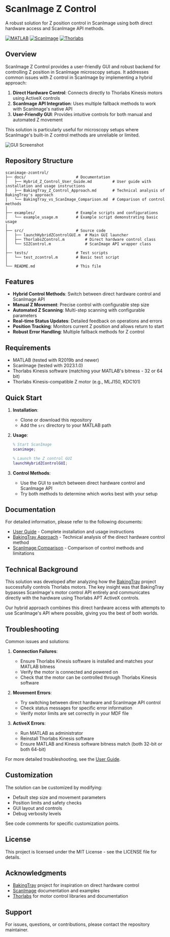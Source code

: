 # ScanImage Z Control

A robust solution for Z position control in ScanImage using both direct hardware access and ScanImage API methods.

[![MATLAB](https://img.shields.io/badge/MATLAB-Compatible-blue.svg)](https://www.mathworks.com/products/matlab.html)
[![ScanImage](https://img.shields.io/badge/ScanImage-Compatible-green.svg)](https://docs.scanimage.org/)
[![Thorlabs](https://img.shields.io/badge/Thorlabs-Kinesis-orange.svg)](https://www.thorlabs.com/software_pages/viewsoftwarepage.cfm?code=Motion_Control)

## Overview

ScanImage Z Control provides a user-friendly GUI and robust backend for controlling Z position in ScanImage microscopy setups. It addresses common issues with Z control in ScanImage by implementing a hybrid approach:

1. **Direct Hardware Control**: Connects directly to Thorlabs Kinesis motors using ActiveX controls
2. **ScanImage API Integration**: Uses multiple fallback methods to work with ScanImage's native API
3. **User-Friendly GUI**: Provides intuitive controls for both manual and automated Z movement

This solution is particularly useful for microscopy setups where ScanImage's built-in Z control methods are unreliable or limited.

![GUI Screenshot](docs/images/gui_screenshot.png)

## Repository Structure

```
scanimage-zcontrol/
├── docs/                      # Documentation
│   ├── Hybrid_Z_Control_User_Guide.md         # User guide with installation and usage instructions
│   ├── BakingTray_Z_Control_Approach.md       # Technical analysis of BakingTray's approach
│   └── BakingTray_vs_ScanImage_Comparison.md  # Comparison of control methods
│
├── examples/                  # Example scripts and configurations
│   └── example_usage.m        # Example script demonstrating basic usage
│
├── src/                       # Source code
│   ├── launchHybridZControlGUI.m  # Main GUI launcher
│   ├── ThorlabsZControl.m         # Direct hardware control class
│   └── SIZControl.m               # ScanImage API wrapper class
│
├── tests/                     # Test scripts
│   └── test_zcontrol.m        # Basic test script
│
└── README.md                  # This file
```

## Features

- **Hybrid Control Methods**: Switch between direct hardware control and ScanImage API
- **Manual Z Movement**: Precise control with configurable step size
- **Automated Z Scanning**: Multi-step scanning with configurable parameters
- **Real-time Status Updates**: Detailed feedback on operations and errors
- **Position Tracking**: Monitors current Z position and allows return to start
- **Robust Error Handling**: Multiple fallback methods for Z control

## Requirements

- MATLAB (tested with R2019b and newer)
- ScanImage (tested with 2023.1.0)
- Thorlabs Kinesis software (matching your MATLAB's bitness - 32 or 64 bit)
- Thorlabs Kinesis-compatible Z motor (e.g., MLJ150, KDC101)

## Quick Start

1. **Installation**:
   - Clone or download this repository
   - Add the `src` directory to your MATLAB path

2. **Usage**:
   ```matlab
   % Start ScanImage
   scanimage;
   
   % Launch the Z control GUI
   launchHybridZControlGUI;
   ```

3. **Control Methods**:
   - Use the GUI to switch between direct hardware control and ScanImage API
   - Try both methods to determine which works best with your setup

## Documentation

For detailed information, please refer to the following documents:

- [User Guide](docs/Hybrid_Z_Control_User_Guide.md) - Complete installation and usage instructions
- [BakingTray Approach](docs/BakingTray_Z_Control_Approach.md) - Technical analysis of the direct hardware control method
- [ScanImage Comparison](docs/BakingTray_vs_ScanImage_Comparison.md) - Comparison of control methods and limitations

## Technical Background

This solution was developed after analyzing how the [BakingTray](https://github.com/SWC-Advanced-Microscopy/BakingTray) project successfully controls Thorlabs motors. The key insight was that BakingTray bypasses ScanImage's motor control API entirely and communicates directly with the hardware using Thorlabs APT ActiveX controls.

Our hybrid approach combines this direct hardware access with attempts to use ScanImage's API where possible, giving you the best of both worlds.

## Troubleshooting

Common issues and solutions:

1. **Connection Failures**:
   - Ensure Thorlabs Kinesis software is installed and matches your MATLAB bitness
   - Verify the motor is connected and powered on
   - Check that the motor can be controlled through Thorlabs Kinesis software

2. **Movement Errors**:
   - Try switching between direct hardware and ScanImage API control
   - Check status messages for specific error information
   - Verify motor limits are set correctly in your MDF file

3. **ActiveX Errors**:
   - Run MATLAB as administrator
   - Reinstall Thorlabs Kinesis software
   - Ensure MATLAB and Kinesis software bitness match (both 32-bit or both 64-bit)

For more detailed troubleshooting, see the [User Guide](docs/Hybrid_Z_Control_User_Guide.md).

## Customization

The solution can be customized by modifying:

- Default step size and movement parameters
- Position limits and safety checks
- GUI layout and controls
- Debug verbosity levels

See code comments for specific customization points.

## License

This project is licensed under the MIT License - see the LICENSE file for details.

## Acknowledgments

- [BakingTray](https://github.com/SWC-Advanced-Microscopy/BakingTray) project for inspiration on direct hardware control
- [ScanImage](https://docs.scanimage.org/) documentation and examples
- [Thorlabs](https://www.thorlabs.com/) for motor control libraries and documentation

## Support

For issues, questions, or contributions, please contact the repository maintainer.
